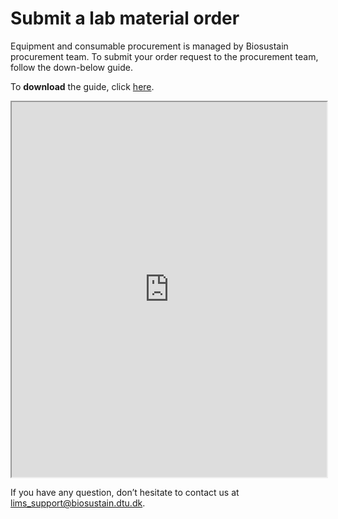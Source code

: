 # Submit a lab material order

Equipment and consumable procurement is managed by Biosustain procurement team. To submit your order request to the procurement team, follow the down-below guide.

To **download** the guide, click [here](../_static/files/material_order_guide.pdf).

<iframe src="https://docs.google.com/gview?url=https://biosustain.github.io/benchling-resources/_static/files/material_order_guide.pdf&embedded=true" width="100%" height="600px"></iframe>

If you have any question, don’t hesitate to contact us at [lims_support@biosustain.dtu.dk](mailto:lims_support@biosustain.dtu.dk).


